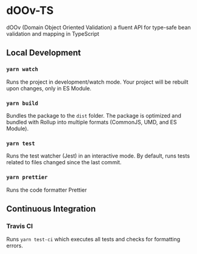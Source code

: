 # dOOv-TS

dOOv (Domain Object Oriented Validation) a fluent API for type-safe bean validation and mapping in TypeScript

## Local Development

### `yarn watch`

Runs the project in development/watch mode. Your project will be rebuilt upon changes, only in ES Module.

### `yarn build`

Bundles the package to the `dist` folder.
The package is optimized and bundled with Rollup into multiple formats (CommonJS, UMD, and ES Module).

### `yarn test`

Runs the test watcher (Jest) in an interactive mode.
By default, runs tests related to files changed since the last commit.

### `yarn prettier`

Runs the code formatter Prettier

## Continuous Integration

### Travis CI

Runs `yarn test-ci` which executes all tests and checks for formatting errors.
